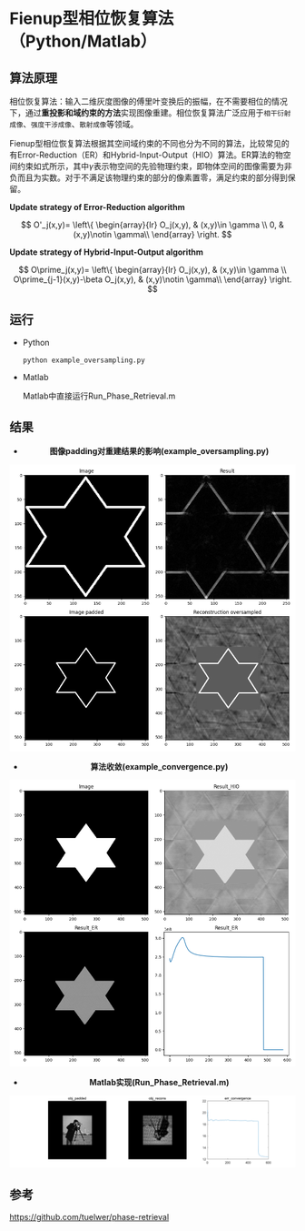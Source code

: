 # Fienup型相位恢复算法（Python/Matlab）

## 算法原理
相位恢复算法：输入二维灰度图像的傅里叶变换后的振幅，在不需要相位的情况下，通过<b>重投影和域约束的方法</b>实现图像重建。相位恢复算法广泛应用于`相干衍射成像`、`强度干涉成像`、`散射成像`等领域。

Fienup型相位恢复算法根据其空间域约束的不同也分为不同的算法，比较常见的有Error-Reduction（ER）和Hybrid-Input-Output（HIO）算法。ER算法的物空间约束如式所示，其中$\gamma$表示物空间的先验物理约束，即物体空间的图像需要为非负而且为实数。对于不满足该物理约束的部分的像素置零，满足约束的部分得到保留。

<b>Update strategy of Error-Reduction algorithm</b>

$$
	O'_j(x,y)=
	\left\{
	\begin{array}{lr}
	O_j(x,y), &  (x,y)\in \gamma \\
		0, & (x,y)\notin \gamma\\
	\end{array}
	\right.
$$

<b>Update strategy of Hybrid-Input-Output algorithm</b>

$$
	O\prime_j(x,y)=
	\left\{
	\begin{array}{lr}
		O_j(x,y), &  (x,y)\in \gamma \\
		O\prime_{j-1}(x,y)-\beta O_j(x,y), & (x,y)\notin \gamma\\
	\end{array}
	\right.
$$

## 运行
* Python
	```
	python example_oversampling.py
	```
* Matlab
	
	Matlab中直接运行Run_Phase_Retrieval.m


## 结果

* <center><b>图像padding对重建结果的影响(example_oversampling.py)</b></center>

![](./asset/result_oversampling.png)


* <center><b>算法收敛(example_convergence.py)</b></center>

![](./asset/result_convergence.png)


* <center><b>Matlab实现(Run_Phase_Retrieval.m)</b></center>

![](./asset/result_matlab.png)


## 参考
https://github.com/tuelwer/phase-retrieval